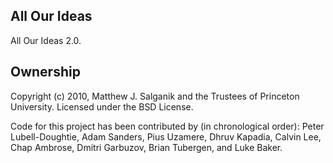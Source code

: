 All Our Ideas
-------------------

All Our Ideas 2.0.

Ownership
-------------------

Copyright (c) 2010, Matthew J. Salganik and the Trustees of Princeton University. 
Licensed under the BSD License.

Code for this project has been contributed by (in chronological order): Peter Lubell-Doughtie, Adam Sanders, Pius Uzamere, Dhruv Kapadia, Calvin Lee, Chap Ambrose, Dmitri Garbuzov, Brian Tubergen, and Luke Baker.

